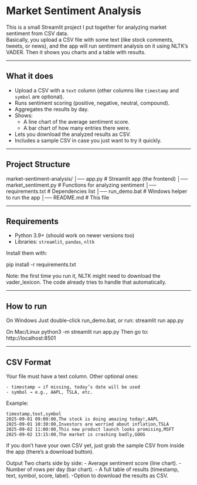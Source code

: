 # Market Sentiment Analysis

This is a small Streamlit project I put together for analyzing market sentiment from CSV data.  
Basically, you upload a CSV file with some text (like stock comments, tweets, or news), and the app will run sentiment analysis on it using NLTK’s VADER. Then it shows you charts and a table with results.

---

## What it does
- Upload a CSV with a `text` column (other columns like `timestamp` and `symbol` are optional).
- Runs sentiment scoring (positive, negative, neutral, compound).
- Aggregates the results by day.
- Shows:
  - A line chart of the average sentiment score.
  - A bar chart of how many entries there were.
- Lets you download the analyzed results as CSV.
- Includes a sample CSV in case you just want to try it quickly.

---

## Project Structure

market-sentiment-analysis/
│── app.py # Streamlit app (the frontend)
│── market_sentiment.py # Functions for analyzing sentiment
│── requirements.txt # Dependencies list
│── run_demo.bat # Windows helper to run the app
│── README.md # This file

---

## Requirements
- Python 3.9+ (should work on newer versions too)
- Libraries: `streamlit`, `pandas`, `nltk`

Install them with:

pip install -r requirements.txt

Note: the first time you run it, NLTK might need to download the vader_lexicon. The code already tries to handle that automatically.

---

## How to run

On Windows
Just double-click run_demo.bat, or run: streamlit run app.py

On Mac/Linux
python3 -m streamlit run app.py
Then go to: http://localhost:8501

---

## CSV Format

Your file must have a text column.
Other optional ones:

    - timestamp → if missing, today’s date will be used
    - symbol → e.g., AAPL, TSLA, etc.

Example:

    timestamp,text,symbol
    2025-09-01 09:00:00,The stock is doing amazing today!,AAPL
    2025-09-01 10:30:00,Investors are worried about inflation,TSLA
    2025-09-02 11:00:00,This new product launch looks promising,MSFT
    2025-09-02 13:15:00,The market is crashing badly,GOOG

If you don’t have your own CSV yet, just grab the sample CSV from inside the app (there’s a download button).

Output
    Two charts side by side:
        - Average sentiment score (line chart).
        - Number of rows per day (bar chart).
    - A full table of results (timestamp, text, symbol, score, label).
    -Option to download the results as CSV.
